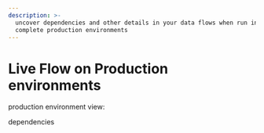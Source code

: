 ```yaml
---
description: >-
  uncover dependencies and other details in your data flows when run in more
  complete production environments
---
```


# Live Flow on Production environments

production environment view:

dependencies




